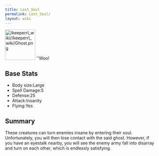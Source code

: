 ```yaml
---
title: Lost_Soul
permalink: Lost_Soul/
layout: wiki
---
```


<img src="/keeperrl_wiki//keeperrl_wiki/Ghost.png" title="fig:/keeperrl_wiki//keeperrl_wiki/Ghost.png" alt="/keeperrl_wiki//keeperrl_wiki/Ghost.png" width="100" />
''Woo!

Base Stats
----------

-   Body size:Large
-   Spell Damage:5
-   Defense:25
-   Attack:Insanity
-   Flying:Yes

Summary
-------

These creatures can turn enemies insane by entering their soul.
Unfortunately, you will then lose contact with the said ghost. However,
if you have an eyestalk nearby, you will see the enemy army fall into
disarray and turn on each other, which is endlessly satisfying.
